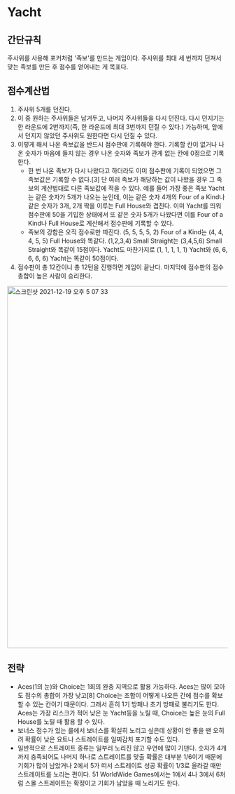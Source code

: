 # Yacht
## 간단규칙
주사위를 사용해 포커처럼 '족보'를 만드는 게임이다. 주사위를 최대 세 번까지 던져서 맞는 족보를 만든 후 점수를 얻어내는 게 목표다.

## 점수계산법
1. 주사위 5개를 던진다.
2. 이 중 원하는 주사위들은 남겨두고, 나머지 주사위들을 다시 던진다. 다시 던지기는 한 라운드에 2번까지(즉, 한 라운드에 최대 3번까지 던질 수 있다.) 가능하며, 앞에서 던지지 않았던 주사위도 원한다면 다시 던질 수 있다.
3. 이렇게 해서 나온 족보값을 반드시 점수판에 기록해야 한다. 기록할 칸이 없거나 나온 숫자가 마음에 들지 않는 경우 나온 숫자와 족보가 관계 없는 칸에 0점으로 기록한다.
    - 한 번 나온 족보가 다시 나왔다고 하더라도 이미 점수판에 기록이 되었으면 그 족보값은 기록할 수 없다.[3] 단 여러 족보가 해당하는 값이 나왔을 경우 그 족보의 계산법대로 다른 족보값에 적을 수 있다. 예를 들어 가장 좋은 족보 Yacht는 같은 숫자가 5개가 나오는 눈인데, 이는 같은 숫자 4개의 Four of a Kind나 같은 숫자가 3개, 2개 짝을 이루는 Full House와 겹친다. 이미 Yacht를 띄워 점수판에 50을 기입한 상태에서 또 같은 숫자 5개가 나왔다면 이를 Four of a Kind나 Full House로 계산해서 점수판에 기록할 수 있다.
    - 족보의 강함은 오직 점수로만 따진다. (5, 5, 5, 5, 2) Four of a Kind는 (4, 4, 4, 5, 5) Full House와 똑같다. (1,2,3,4) Small Straight는 (3,4,5,6) Small Straight와 똑같이 15점이다. Yacht도 마찬가지로 (1, 1, 1, 1, 1) Yacht와 (6, 6, 6, 6, 6) Yacht는 똑같이 50점이다.
4. 점수판이 총 12칸이니 총 12턴을 진행하면 게임이 끝난다. 마지막에 점수판의 점수 총합이 높은 사람이 승리한다.

<img width="826" alt="스크린샷 2021-12-19 오후 5 07 33" src="https://user-images.githubusercontent.com/53301783/146668092-724ce52d-b6c7-4e5a-884c-6b689e8b2898.png">

## 전략
- Aces(1의 눈)와 Choice는 1회의 완충 지역으로 활용 가능하다. Aces는 많이 모아도 점수의 총합이 가장 낮고[8] Choice는 조합이 어떻게 나오든 간에 점수를 확보할 수 있는 칸이기 때문이다. 그래서 흔히 1기 방패나 초기 방패로 불리기도 한다. Aces는 가장 리스크가 적어 낮은 눈 Yacht등을 노릴 때, Choice는 높은 눈의 Full House를 노릴 때 활용 할 수 있다.
- 보너스 점수가 있는 룰에서 보너스를 확실히 노리고 싶은데 상황이 안 좋을 땐 오히려 확률이 낮은 요트나 스트레이트를 일찌감치 포기할 수도 있다.
- 일반적으로 스트레이트 종류는 일부러 노리진 않고 우연에 많이 기댄다. 숫자가 4개까지 충족되어도 나머지 하나로 스트레이트를 맞출 확률은 대부분 1/6이기 때문에 기회가 많이 남았거나 2에서 5가 떠서 스트레이트 성공 확률이 1/3로 올라갈 때만 스트레이트를 노리는 편이다. 51 WorldWide Games에서는 1에서 4나 3에서 6처럼 스몰 스트레이트는 확정이고 기회가 남았을 때 노리기도 한다.
